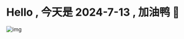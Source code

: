
# Hello , 今天是 2024-7-13 , 加油鸭 🤭

![img](https://v1.jinrishici.com/all.svg?font-size=18&spacing=4)

